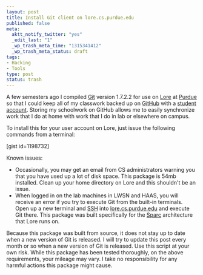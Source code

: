 ```yaml
--- 
layout: post
title: Install Git client on lore.cs.purdue.edu
published: false
meta: 
  aktt_notify_twitter: "yes"
  _edit_last: "1"
  _wp_trash_meta_time: "1315341412"
  _wp_trash_meta_status: draft
tags: 
- Hacking
- Tools
type: post
status: trash
---
```

A few semesters ago I compiled <a href="http://git-scm.com/" target="_blank">Git</a> version 1.7.2.2 for use on <a href="http://www.cs.purdue.edu/resources/facilities/access/remote-announce2.sxhtml" target="_blank">Lore</a> at <a href="http://www.purdue.edu/" target="_blank">Purdue</a> so that I could keep all of my classwork backed up on <a href="https://github.com/" target="_blank">GitHub</a> with a <a href="https://github.com/edu" target="_blank">student account</a>. Storing my schoolwork on GitHub allows me to easily synchronize work that I do at home with work that I do in lab or elsewhere on campus.

To install this for your user account on Lore, just issue the following commands from a terminal:

[gist id=1198732]

Known issues:
<ul>
	<li>Occasionally, you may get an email from CS administrators warning you that you have used up a lot of disk space. This package is 54mb installed. Clean up your home directory on Lore and this shouldn't be an issue.</li>
	<li>When logged in on the lab machines in LWSN and HAAS, you will receive an error if you try to execute Git from the built-in terminals. Open up a new terminal and <a href="http://en.wikipedia.org/wiki/Secure_Shell" target="_blank">SSH</a> into <a href="ssh://lore.cs.purdue.edu" target="_blank">lore.cs.purdue.edu</a> and execute Git there. This package was built specifically for the <a href="http://en.wikipedia.org/wiki/SPARC" target="_blank">Sparc</a> architecture that Lore runs on.</li>
</ul>
Because this package was built from source, it does not stay up to date when a new version of Git is released. I will try to update this post every month or so when a new version of Git is released. Use this script at your own risk. While this package has been tested thoroughly, on the above requirements, your mileage may vary. I take no responsibility for any harmful actions this package might cause.
